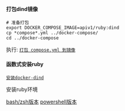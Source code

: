 #### 打包dind镜像

```shell
# 准备打包
export DOCKER_COMPOSE_IMAGE=apiv1/ruby:dind
cp *compose*.yml ../docker-compose/
cd ../docker-compose
```

执行: [`打包 compose.yml 到镜像`](../docker-compose/README.md#打包配置到镜像-示例)

#### 函数式安装ruby

[`安装docker-dind`](../docker-compose/README.md#docker-dind)

安装ruby环境

[bash/zsh版本](./ruby.envrc)
[powershell版本](./ruby.ps1)